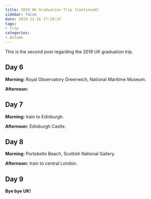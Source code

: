```yaml
---
title: 2019 UK Graduation Trip (Continued)
sidebar: false
date: 2019-11-16 17:19:37
tags:
- trip
categories:
- Autumn
---
```


This is the second post regarding the 2019 UK graduation trip.

<!--more-->

## Day 6

**Morning:** Royal Observatory Greenwich, National Maritime Museum.

**Afternoon:** 

## Day 7

**Morning:** train to Edinburgh.

**Afternoon:** Edinburgh Castle.

## Day 8

**Morning:** Portobello Beach, Scottish National Gallery.

**Afternoon:** train to central London.

## Day 9

**Bye bye UK!**
